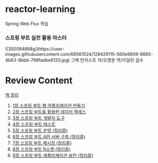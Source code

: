 # reactor-learning
Spring Web Flux 학습

<h3>스프링 부트 실전 활용 마스터</h3>
![350094868g](https://user-images.githubusercontent.com/66561524/129429115-560e9909-8665-4b63-8bbb-798fadbe6120.jpg)
그렉 턴키스트 저/오명운 역/이일민 감수

# Review Content

<p>

</P>

<a href="https://www.notion.so/0b655194e3054f1cbbbda9e768653908">책 정리</a>

<ol>
<li><a href="https://www.notion.so/1-b82e587e41824a508d28e46f57849ab1">1장 스프링 부트 웹 어플리케이션 만들기</a></li>
<li><a href="https://www.notion.so/2-651f01b5c05f46ea860cc61ad493bc3c">2장 스프링 부트를 활용한 데이터 액세스</a></li>
<li><a href="https://www.notion.so/3-cc872808f96e4d9e95fe367fa1d1a05d">3장 스프링 부트 개발자 도구</a></li>
<li><a href="https://www.notion.so/4-f686c2d7f7dd475caf0e695f68ba3bd4">4장 스프링 부트 테스트</a></li>
<li><a href="https://www.notion.so/5-e62fe4706c10446b81c6f6057c237b55">5장 스프링 부트 운영 (정리중)</a></li>
<li><a href="https://www.notion.so/6-API-cee8f0c05629482b9ac72eecf785a1e7">6장 스프링 부트 API 서버 구축 (정리중)</a></li>
<li><a href="https://www.notion.so/7-ac3929c6ae1d41e19b1f4d7926cc5516">7장 스프링 부트 메시징 (정리중)</a></li>
<li><a href="https://www.notion.so/8-R-b033b439820a4de7846cbebd1b1c77c5">8장 스프링 부트 R소켓 (정리중)</a></li>
<li><a href="https://www.notion.so/9-db1586fa9c8b4c6884c1b11327d88890">9장 스프링 부트 애플리케이션 보안 (정리중)</a></li>
</ol>
